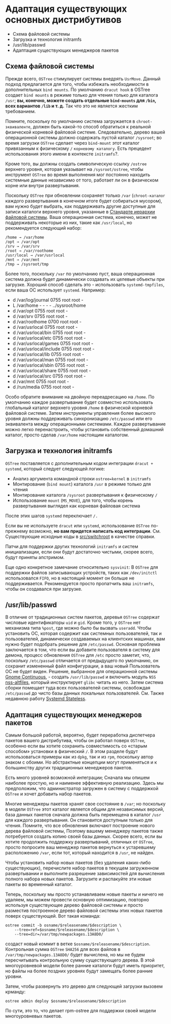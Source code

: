 # Адаптация существующих основных дистрибутивов 

- Схема файловой системы
- Загрузка и технология initramfs
- /usr/lib/passwd
- Адаптация существующих менеджеров пакетов

## Схема файловой системы

Прежде всего, `OSTree` стимулирует системы внедрять `UsrMove`. 
Данный подход предлагается для того, чтобы избежать необходимости в дополнительных `bind mounts`. 
По умолчанию `dracut hook` в OSTree создает `bind mounts` в режиме только для чтения только для каталога `/usr`; 
**вы, конечно, можете создать отдельные `bind-mounts` для `/bin`, всех вариантов `/lib` и т. д.** 
Так что это не является жестким требованием.

Помните, поскольку по умолчанию система загружается в `chroot-эквиваленте`, должен быть какой-то способ обратиться к реальной физической корневой файловой системе. 
Следовательно, дерево вашей операционной системы должно содержать пустой каталог `/sysroot`; 
во время загрузки `OSTree` сделает через `bind-mount` этот каталог привязанным к физическому `/` `корневому каталогу`. 
Есть прецедент использования этого имени в контексте `initramfs`?. 

Кроме того, вы должны создать символическую ссылку `/ostree` верхнего уровня, которая указывает на `/sysroot/ostree`, чтобы инструмент `OSTree` во время выполнения мог постоянно находить системные данные независимо от того, работает ли он в физическом корне или внутри развертывания.

Поскольку `OSTree` при обновлении сохраняет только `/var`  (`chroot-каталог` каждого развертывания в конечном итоге будет собираться мусором), вам нужно будет выбрать, как поддерживать другие доступные для записи каталоги верхнего уровня, указанные в [Стандарте иерархии файловой системы](https://www.pathname.com/fhs/). 
Ваша операционная система, конечно, может не поддерживать некоторые из них, такие как `/usr/local`, но рекомендуется следующий набор: 

    /home → /var/home
    /opt → /var/opt
    /srv → /var/srv
    /root → /var/roothome
    /usr/local → /var/usrlocal
    /mnt → /var/mnt
    /tmp → /sysroot/tmp

Более того, поскольку `/var` по умолчанию пуст, ваша операционная система должна будет динамически создавать их целевые объекты при загрузке. 
Хороший способ сделать это - использовать `systemd-tmpfiles`, если ваша ОС использует `systemd`. Например: 
- d /var/log/journal 0755 root root -
- L /var/home - - - - ../sysroot/home
- d /var/opt 0755 root root -
- d /var/srv 0755 root root -
- d /var/roothome 0700 root root -
- d /var/usrlocal 0755 root root -
- d /var/usrlocal/bin 0755 root root -
- d /var/usrlocal/etc 0755 root root -
- d /var/usrlocal/games 0755 root root -
- d /var/usrlocal/include 0755 root root -
- d /var/usrlocal/lib 0755 root root -
- d /var/usrlocal/man 0755 root root -
- d /var/usrlocal/sbin 0755 root root -
- d /var/usrlocal/share 0755 root root -
- d /var/usrlocal/src 0755 root root -
- d /var/mnt 0755 root root -
- d /run/media 0755 root root -

Особо обратите внимание на двойную переадресацию на `/home`. 
По умолчанию каждое развертывание будет совместно использовать глобальный каталог верхнего уровня `/home` в физической корневой файловой системе. 
Затем инструменты управления более высокого уровня должны поддерживать синхронизацию `/etc/passwd` или его эквивалента между операционными системами. 
Каждое развертывание можно легко перенастроить, чтобы установить собственный домашний каталог, просто сделав `/var/home` настоящим каталогом.

## Загрузка и технология initramfs

`OSTree` поставляется с дополнительным кодом интеграции `dracut + systemd`, который следует следующей логике:
- Анализ аргумента командной строки `ostree=kernel` в `initramfs`
- Монтирование (`bind mount`) каталога `/usr` в режиме только для чтения 
- Монтирование каталога `/sysroot` развертывания к физическому `/`
- Использование `mount` (`MS_MOVE`), для того, чтобы корень развертывания выглядел как корневая файловая система

После этих шагов `systemd` переключает `/.`

Если вы не используете `dracut` или `systemd`, использование `OSTree` по-прежнему возможно, **но вам придется написать код интеграции**. 
См. Существующие исходные коды в [src/switchroot](https://github.com/ostreedev/ostree/tree/master/src/switchroot) в качестве справки.

Патчи для поддержки других технологий `initramfs` и систем инициализации, если они будут достаточно чистыми, скорее всего, будут приняты апстримом.

Еще одно конкретное замечание относительно `sysvinit`: 
В `OSTree`  для поддержки файлов записывающих устройств, таких как `/dev/initctl` использовался `FIFO`, но в настоящий момент он больше не поддерживается. 
Рекомендуется просто пропатчить ваш `initramfs`, чтобы он создавался при загрузке. 

## /usr/lib/passwd

В отличие от традиционных систем пакетов, деревья `OSTree` содержат числовые идентификаторы `uid` и `gid`. 
Кроме того, у `OSTree` нет механизма типа `%post`, где можно было бы вызвать `useradd`. 
Чтобы установить ОС, которая содержит как системных пользователей, так и пользователей, динамически создаваемых на клиентских машинах, 
вам нужно будет подобрать решение для `/etc/passwd`. 
Основная проблема заключается в том, что если вы добавите пользователя в систему для демона, процесс обновления `OSTree` для `/etc` просто заметит, 
что, поскольку `/etc/passwd` отличается от предыдущего по умолчанию, он сохранит измененный файл конфигурации, 
а ваш новый Пользователь ОС не будет виден. 
Решение, выбранное для операционной системы [Gnome Continuous](https://wiki.gnome.org/action/show//GnomeOS?action=show&redirect=Projects%2FGnomeContinuous), - создать `/usr/lib/passwd` и включить модуль `NSS` [nss-altfiles](https://github.com/aperezdc/nss-altfiles), 
который инструктирует `glibc` читать из него. 
Затем система сборки помещает туда всех пользователей системы, освобождая `/etc/passwd` до чисто базы данных локальных пользователей. 
См. Также недавнюю работу [Systemd Stateless](http://0pointer.de/blog/projects/stateless.html). 

## Адаптация существующих менеджеров пакетов

Самым большой работой, вероятно, будет переработка диспетчера пакетов вашего дистрибутива, чтобы он работал поверх `OSTree`, особенно если вы хотите сохранить совместимость со «старым способом» установки в физический `/`. В этом разделе будут использоваться примеры как из `dpkg`, так и из `rpm`, поскольку автор знаком с обоими.
Но абстрактные концепции могут применяться и к большинству других традиционных менеджеров пакетов.

Есть много уровней возможной интеграции; 
Сначала мы опишем наиболее простую, но и наименее эффективную реализацию. 
Здесь мы предположим, что администратор загружен в систему с поддержкой `OSTree` и хочет добавить набор пакетов.

Многие менеджеры пакетов хранят свое состояние в `/var`; но поскольку в модели `OSTree` этот каталог является общим для независимых версий, 
база данных пакетов сначала должна быть перемещена в каталог `/usr` для каждого развертывания. 
Он становится доступным только для чтения. Помните, что все обновления включают построение нового дерева файловой системы, 
Поэтому вашему менеджеру пакетов также потребуется создать копию своей базы данных. 
Скорее всего, если вы хотите продолжить поддержку развертываний, отличных от `OSTree`, просто попросите ваш менеджер пакетов вернуться к устаревшему расположению `/var`, если тот, который находится в `/usr`, не найден.

Чтобы установить набор новых пакетов (без удаления каких-либо существующих), перечислите набор пакетов в текущем загруженном развертывании и 
выполните разрешение зависимостей для вычисления полного набора новых пакетов. 
Загрузите и распакуйте эти новые пакеты во временный каталог.

Теперь, поскольку мы просто устанавливаем новые пакеты и ничего не удаляем, 
мы можем провести основную оптимизацию, повторно используя существующее дерево файловой системы и 
просто разместив построенное дерево файловой системы этих новых пакетов поверх существующей. Вот такая команда:
```
ostree commit -b osname/$releasename/$description \
    --tree=ref=$osname/$releasename/$description \
    --tree=dir=/var/tmp/newpackages.13A8D0/
```
создаст новый коммит в ветке `$osname/$releasename/$description`. 
Контрольная сумма `OSTree` `SHA256` для всех файлов в `/var/tmp/newpackages.13A8D0/` будет вычислена, 
но мы не будем пересчитывать контрольную сумму существующего дерева. 
В этой многоуровневой модели более ранние каталоги будут иметь приоритет, но файлы на более поздних уровнях будут замещать более ранние уровни.

Затем, чтобы развернуть это дерево для следующей загрузки вызовем крманду: 
```
ostree admin deploy $osname/$releasename/$description
```
По сути, это то, что делает rpm-ostree для поддержки своей модели многоуровневых пакетов. 
